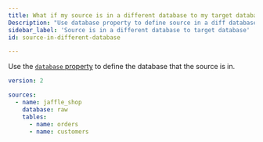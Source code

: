 ```yaml
---
title: What if my source is in a different database to my target database?
Description: "Use database property to define source in a diff database"
sidebar_label: 'Source is in a different database to target database'
id: source-in-different-database

---
```


Use the [`database` property](resource-properties/database) to define the database that the source is in.

<File name='models/<filename>.yml'>

```yml
version: 2

sources:
  - name: jaffle_shop
    database: raw
    tables:
      - name: orders
      - name: customers

```

</File>
